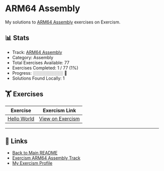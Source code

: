 # ARM64 Assembly

My solutions to [ARM64 Assembly](https://exercism.org/tracks/arm64-assembly) exercises on Exercism.

## 📊 Stats

- Track: [ARM64 Assembly](https://exercism.org/tracks/arm64-assembly)
- Category: Assembly
- Total Exercises Available: 77
- Exercises Completed: 1 / 77 (1%)
- Progress: ░░░░░░░░░░ 🔴
- Solutions Found Locally: 1

## 🏋️ Exercises

| Exercise | Exercism Link |
|----------|---------------|
| [Hello World](hello-world/README.md) | [View on Exercism](https://exercism.org/tracks/arm64-assembly/exercises/hello-world) |

---

## 🔗 Links

- [Back to Main README](../README.md)
- [Exercism ARM64 Assembly Track](https://exercism.org/tracks/arm64-assembly)
- [My Exercism Profile](https://exercism.org/profiles/princemuel)
